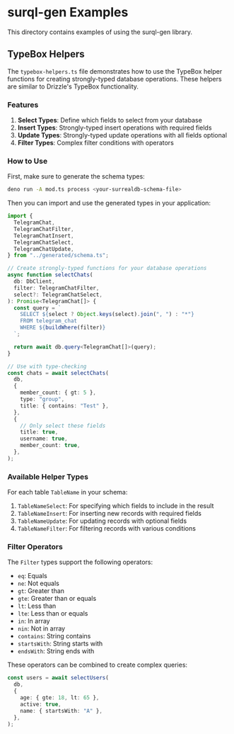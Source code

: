 # surql-gen Examples

This directory contains examples of using the surql-gen library.

## TypeBox Helpers

The `typebox-helpers.ts` file demonstrates how to use the TypeBox helper
functions for creating strongly-typed database operations. These helpers are
similar to Drizzle's TypeBox functionality.

### Features

1. **Select Types**: Define which fields to select from your database
2. **Insert Types**: Strongly-typed insert operations with required fields
3. **Update Types**: Strongly-typed update operations with all fields optional
4. **Filter Types**: Complex filter conditions with operators

### How to Use

First, make sure to generate the schema types:

```bash
deno run -A mod.ts process <your-surrealdb-schema-file>
```

Then you can import and use the generated types in your application:

```typescript
import {
  TelegramChat,
  TelegramChatFilter,
  TelegramChatInsert,
  TelegramChatSelect,
  TelegramChatUpdate,
} from "../generated/schema.ts";

// Create strongly-typed functions for your database operations
async function selectChats(
  db: DbClient,
  filter: TelegramChatFilter,
  select?: TelegramChatSelect,
): Promise<TelegramChat[]> {
  const query = `
    SELECT ${select ? Object.keys(select).join(", ") : "*"}
    FROM telegram_chat
    WHERE ${buildWhere(filter)}
  `;

  return await db.query<TelegramChat[]>(query);
}

// Use with type-checking
const chats = await selectChats(
  db,
  {
    member_count: { gt: 5 },
    type: "group",
    title: { contains: "Test" },
  },
  {
    // Only select these fields
    title: true,
    username: true,
    member_count: true,
  },
);
```

### Available Helper Types

For each table `TableName` in your schema:

1. `TableNameSelect`: For specifying which fields to include in the result
2. `TableNameInsert`: For inserting new records with required fields
3. `TableNameUpdate`: For updating records with optional fields
4. `TableNameFilter`: For filtering records with various conditions

### Filter Operators

The `Filter` types support the following operators:

- `eq`: Equals
- `ne`: Not equals
- `gt`: Greater than
- `gte`: Greater than or equals
- `lt`: Less than
- `lte`: Less than or equals
- `in`: In array
- `nin`: Not in array
- `contains`: String contains
- `startsWith`: String starts with
- `endsWith`: String ends with

These operators can be combined to create complex queries:

```typescript
const users = await selectUsers(
  db,
  {
    age: { gte: 18, lt: 65 },
    active: true,
    name: { startsWith: "A" },
  },
);
```
